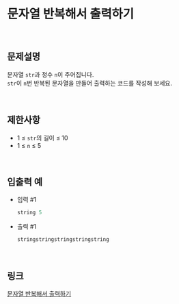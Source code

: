 # 문자열 반복해서 출력하기

<br>

## 문제설명
문자열 `str`과 정수 `n`이 주어집니다.<br>
`str`이 `n`번 반복된 문자열을 만들어 출력하는 코드를 작성해 보세요.

<br>

## 제한사항
- 1 ≤ `str`의 길이 ≤ 10
- 1 ≤ `n` ≤ 5

<br>

## 입출력 예
- 입력 #1
    ```java
    string 5
    ```

- 출력 #1
    ```java
    stringstringstringstringstring
    ```

<br>

## 링크
[문자열 반복해서 출력하기](https://school.programmers.co.kr/learn/courses/30/lessons/181950)
